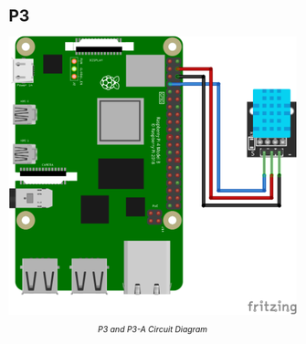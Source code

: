 # P3
<p align = "center">
  <img src = "../Assets/P3.png" width = 640>
</p>
<p align = "center">
  <em>P3 and P3-A Circuit Diagram</em>
</p>
